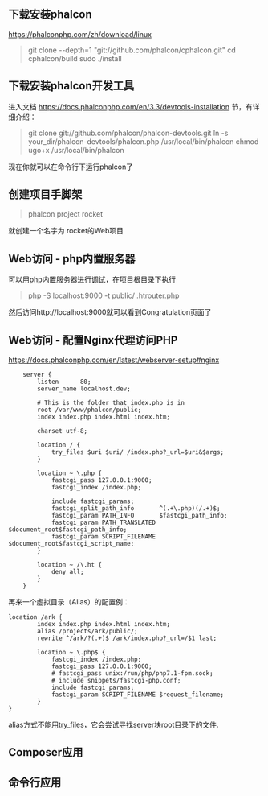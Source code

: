 ## 下载安装phalcon

https://phalconphp.com/zh/download/linux

> git clone --depth=1 "git://github.com/phalcon/cphalcon.git" cd cphalcon/build sudo ./install

## 下载安装phalcon开发工具

进入文档 https://docs.phalconphp.com/en/3.3/devtools-installation 节，有详细介绍：

> git clone git://github.com/phalcon/phalcon-devtools.git ln -s your_dir/phalcon-devtools/phalcon.php /usr/local/bin/phalcon chmod ugo+x /usr/local/bin/phalcon

现在你就可以在命令行下运行phalcon了

## 创建项目手脚架

> phalcon project rocket

就创建一个名字为 rocket的Web项目

## Web访问 - php内置服务器

可以用php内置服务器进行调试，在项目根目录下执行

> php -S localhost:9000 -t public/ .htrouter.php

然后访问http://localhost:9000就可以看到Congratulation页面了

## Web访问 - 配置Nginx代理访问PHP

https://docs.phalconphp.com/en/latest/webserver-setup#nginx

```nginx
    server {
        listen      80;
        server_name localhost.dev;

        # This is the folder that index.php is in
        root /var/www/phalcon/public;
        index index.php index.html index.htm;

        charset utf-8;

        location / {
            try_files $uri $uri/ /index.php?_url=$uri&$args;
        }

        location ~ \.php {
            fastcgi_pass 127.0.0.1:9000;
            fastcgi_index /index.php;

            include fastcgi_params;
            fastcgi_split_path_info       ^(.+\.php)(/.+)$;
            fastcgi_param PATH_INFO       $fastcgi_path_info;
            fastcgi_param PATH_TRANSLATED $document_root$fastcgi_path_info;
            fastcgi_param SCRIPT_FILENAME $document_root$fastcgi_script_name;
        }

        location ~ /\.ht {
            deny all;
        }
    }
```

再来一个虚拟目录（Alias）的配置例：

```nginx
location /ark {
        index index.php index.html index.htm;
        alias /projects/ark/public/;
        rewrite ^/ark/?(.+)$ /ark/index.php?_url=/$1 last;

        location ~ \.php$ {
            fastcgi_index /index.php;
            fastcgi_pass 127.0.0.1:9000;
            # fastcgi_pass unix:/run/php/php7.1-fpm.sock;
            # include snippets/fastcgi-php.conf;
            include fastcgi_params;
            fastcgi_param SCRIPT_FILENAME $request_filename;
        }
}
```

alias方式不能用try_files，它会尝试寻找server块root目录下的文件.

## Composer应用

## 命令行应用